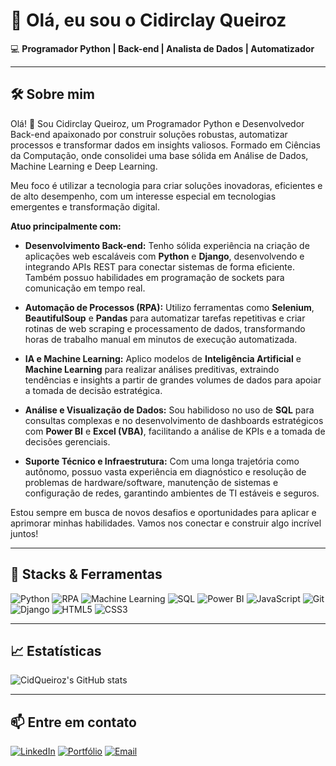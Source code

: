 # 👋 Olá, eu sou o Cidirclay Queiroz

💻 **Programador Python | Back-end | Analista de Dados | Automatizador**

---

## 🛠️ **Sobre mim**

Olá! 👋 Sou Cidirclay Queiroz, um Programador Python e Desenvolvedor Back-end apaixonado por construir soluções robustas, automatizar processos e transformar dados em insights valiosos. Formado em Ciências da Computação, onde consolidei uma base sólida em Análise de Dados, Machine Learning e Deep Learning.

Meu foco é utilizar a tecnologia para criar soluções inovadoras, eficientes e de alto desempenho, com um interesse especial em tecnologias emergentes e transformação digital.

**Atuo principalmente com:**

* **Desenvolvimento Back-end:** Tenho sólida experiência na criação de aplicações web escaláveis com **Python** e **Django**, desenvolvendo e integrando APIs REST para conectar sistemas de forma eficiente. Também possuo habilidades em programação de sockets para comunicação em tempo real.

* **Automação de Processos (RPA):** Utilizo ferramentas como **Selenium**, **BeautifulSoup** e **Pandas** para automatizar tarefas repetitivas e criar rotinas de web scraping e processamento de dados, transformando horas de trabalho manual em minutos de execução automatizada.

* **IA e Machine Learning:** Aplico modelos de **Inteligência Artificial** e **Machine Learning** para realizar análises preditivas, extraindo tendências e insights a partir de grandes volumes de dados para apoiar a tomada de decisão estratégica.

* **Análise e Visualização de Dados:** Sou habilidoso no uso de **SQL** para consultas complexas e no desenvolvimento de dashboards estratégicos com **Power BI** e **Excel (VBA)**, facilitando a análise de KPIs e a tomada de decisões gerenciais.

* **Suporte Técnico e Infraestrutura:** Com uma longa trajetória como autônomo, possuo vasta experiência em diagnóstico e resolução de problemas de hardware/software, manutenção de sistemas e configuração de redes, garantindo ambientes de TI estáveis e seguros. 

Estou sempre em busca de novos desafios e oportunidades para aplicar e aprimorar minhas habilidades. Vamos nos conectar e construir algo incrível juntos!

---

## 🚀 **Stacks & Ferramentas**

![Python](https://img.shields.io/badge/Python-3776AB?style=for-the-badge&logo=python&logoColor=white)
![RPA](https://img.shields.io/badge/RPA-00C7B7?style=for-the-badge&logo=robots&logoColor=white)
![Machine Learning](https://img.shields.io/badge/Machine%20Learning-FF6F00?style=for-the-badge&logo=scikit-learn&logoColor=white)
![SQL](https://img.shields.io/badge/SQL-4479A1?style=for-the-badge&logo=postgresql&logoColor=white)
![Power BI](https://img.shields.io/badge/PowerBI-F2C811?style=for-the-badge&logo=powerbi&logoColor=black)
![JavaScript](https://img.shields.io/badge/JavaScript-F7DF1E?style=for-the-badge&logo=javascript&logoColor=black)
![Git](https://img.shields.io/badge/Git-F05032?style=for-the-badge&logo=git&logoColor=white)
![Django](https://img.shields.io/badge/Django-092E20?style=for-the-badge&logo=django&logoColor=white)
![HTML5](https://img.shields.io/badge/HTML5-E34F26?style=for-the-badge&logo=html5&logoColor=white)
![CSS3](https://img.shields.io/badge/CSS3-1572B6?style=for-the-badge&logo=css3&logoColor=white)

---

## 📈 **Estatísticas**
![CidQueiroz's GitHub stats](https://github-readme-stats.vercel.app/api?username=CidQueiroz&show_icons=true&theme=radical)

---

## 📫 **Entre em contato**

[![LinkedIn](https://img.shields.io/badge/LinkedIn-blue?style=flat-square&logo=linkedin)](https://www.linkedin.com/in/seu-perfil/)
[![Portfólio](https://img.shields.io/badge/Portfólio-000?style=flat-square&logo=firefox-browser&logoColor=white)](https://caca-preco-temp1.vercel.app/)
[![Email](https://img.shields.io/badge/Email-cydy.queiroz@gmail.com-red?style=flat-square&logo=gmail&logoColor=white)](mailto:cydy.queiroz@gmail.com)
